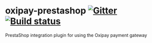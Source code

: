 # oxipay-prestashop [![Gitter](https://badges.gitter.im/oxipay/oxipay-prestashop.svg)](https://gitter.im/oxipay/oxipay-prestashop?utm_source=badge&utm_medium=badge&utm_campaign=pr-badge)[![Build status](https://ci.appveyor.com/api/projects/status/jgrgyfkq3147nh8l?svg=true)](https://ci.appveyor.com/project/oxipay/oxipay-prestashop)
PrestaShop integration plugin for using the Oxipay payment gateway